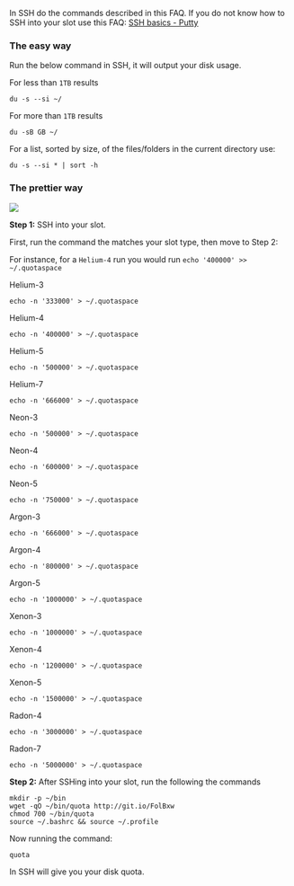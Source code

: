 
In SSH do the commands described in this FAQ. If you do not know how to SSH into your slot use this FAQ: [SSH basics - Putty](https://www.feralhosting.com/faq/view?question=12)

### The easy way

Run the below command in SSH, it will output your disk usage.

For less than `1TB` results

~~~
du -s --si ~/
~~~

For more than `1TB` results

~~~
du -sB GB ~/
~~~

For a list, sorted by size, of the files/folders in the current directory use:

~~~
du -s --si * | sort -h
~~~

### The prettier way

![](http://idzr.org/w7tn?.png)

**Step 1:** SSH into your slot.

First, run the command the matches your slot type, then move to Step 2:
  
For instance, for a `Helium-4` run you would run `echo '400000' >> ~/.quotaspace`

Helium-3

~~~
echo -n '333000' > ~/.quotaspace
~~~

Helium-4
 
~~~
echo -n '400000' > ~/.quotaspace
~~~

Helium-5

~~~
echo -n '500000' > ~/.quotaspace
~~~

Helium-7

~~~
echo -n '666000' > ~/.quotaspace
~~~

Neon-3

~~~
echo -n '500000' > ~/.quotaspace
~~~

Neon-4 

~~~
echo -n '600000' > ~/.quotaspace
~~~

Neon-5

~~~
echo -n '750000' > ~/.quotaspace
~~~

Argon-3

~~~
echo -n '666000' > ~/.quotaspace
~~~

Argon-4

~~~
echo -n '800000' > ~/.quotaspace
~~~

Argon-5

~~~
echo -n '1000000' > ~/.quotaspace
~~~

Xenon-3

~~~
echo -n '1000000' > ~/.quotaspace
~~~

Xenon-4

~~~
echo -n '1200000' > ~/.quotaspace
~~~

Xenon-5

~~~
echo -n '1500000' > ~/.quotaspace
~~~

Radon-4

~~~
echo -n '3000000' > ~/.quotaspace
~~~

Radon-7

~~~
echo -n '5000000' > ~/.quotaspace
~~~

**Step 2:** After SSHing into your slot, run the following the commands

~~~
mkdir -p ~/bin
wget -qO ~/bin/quota http://git.io/FolBxw
chmod 700 ~/bin/quota
source ~/.bashrc && source ~/.profile
~~~

Now running the command:

~~~
quota
~~~

In SSH will give you your disk quota.



